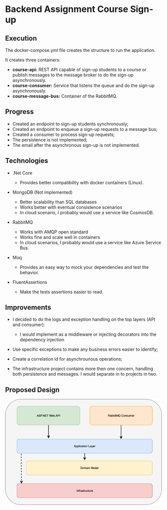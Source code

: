 # Backend Assignment Course Sign-up

## Execution

The docker-compose.yml file creates the structure to run the application.

It creates three containers:

* **course-api:** REST API capable of sign-up students to a course or publish messages to the message broker to do the sign-up asynchronously.
* **course-consumer:** Service that listens the queue and do the sign-up asynchronously.
* **course-message-bus:** Container of the RabbitMQ.

## Progress

* Created an endpoint to sign-up students synchronously;
* Created an endpoint to enqueue a sign-up requests to a message bus;
* Created a consumer to process sign-up requests;
* The persistence is not implemented;
* The email after the asynchronous sign-up is not implemented.

## Technologies

* .Net Core
    * Provides better compatibility with docker containers (Linux).
    
* MongoDB (Not implemented)
    * Better scalability than SQL databases
    * Works better with eventual consistence scenarios
    * In cloud scenario, I probably would use a service like CosmosDB.

* RabbitMQ
    * Works with AMQP open standard
    * Works fine and scale well in containers
    * In cloud scenarios, I probably would use a service like Azure Service Bus.

* Moq
    * Provides an easy way to mock your dependencies and test the behavior.

* FluentAssertions
    * Make the tests assertions easier to read.

## Improvements

* I decided to do the logs and exception handling on the top layers (API and consumer):
    * I would implement as a middleware or injecting decorators into the dependency injection

* Use specific exceptions to make any business errors easier to identify;

* Create a correlation id for asynchrounous operations;

* The infrastructure project contains more then one concern, handling both persistence and messages. I would separate in to projects in two.

## Proposed Design

![](doc/architecture/design.png)

###
